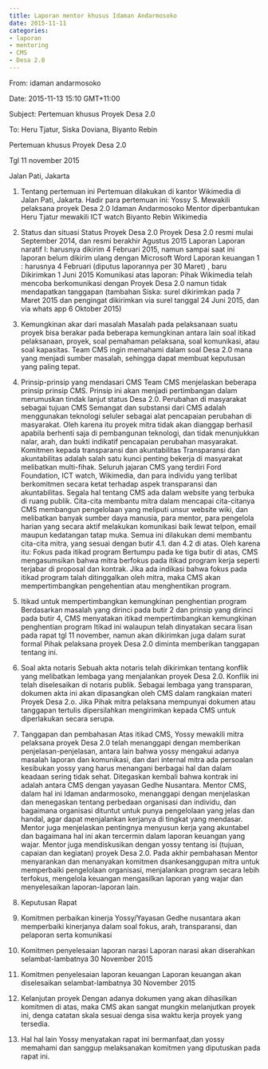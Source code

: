 ```yaml
---
title: Laporan mentor khusus Idaman Andarmosoko
date: 2015-11-11
categories:
- laporan
- mentoring
- CMS
- Desa 2.0
---
```


From: idaman andarmosoko

Date: 2015-11-13 15:10 GMT+11:00

Subject: Pertemuan khusus Proyek Desa 2.0

To: Heru Tjatur, Siska Doviana, Biyanto Rebin

Pertemuan khusus Proyek Desa 2.0

Tgl 11 november 2015

Jalan Pati, Jakarta


1. Tentang pertemuan ini 
Pertemuan dilakukan di kantor Wikimedia di Jalan Pati, Jakarta. 
Hadir para pertemuan ini:
Yossy S. Mewakili pelaksana proyek Desa 2.0
Idaman Andarmosoko Mentor diperbantukan
Heru Tjatur mewakili ICT watch
Biyanto Rebin Wikimedia

2. Status dan situasi
Status Proyek Desa 2.0 
Proyek Desa 2.0 resmi mulai September 2014, dan resmi berakhir Agustus 2015
Laporan
Laporan naratif I: harusnya dikirim 4 Februari 2015, namun sampai saat ini laporan belum dikirim ulang dengan Microsoft Word
Laporan keuangan 1 : harusnya 4 Februari (diputus laporannya per 30 Maret) , baru Dikirimkan 1 Juni 2015
Komunikasi atas laporan: Pihak Wikimedia telah mencoba berkomunikasi dengan Proyek Desa 2.0 namun tidak mendapatkan tanggapan (tambahan Siska: surel dikirimkan pada 7 Maret 2015 dan pengingat dikirimkan via surel tanggal 24 Juni 2015, dan via whats app 6 Oktober 2015)

3. Kemungkinan akar dari masalah 
Masalah pada pelaksanaan suatu proyek bisa berakar pada beberapa kemungkinan antara lain soal itikad pelaksanaan, proyek, soal pemahaman pelaksana, soal komunikasi, atau soal kapasitas.
Team CMS ingin memahami dalam soal Desa 2.0 mana yang menjadi sumber masalah, sehingga dapat membuat keputusan yang paling tepat.

4. Prinsip-prinsip yang mendasari CMS 
Team CMS menjelaskan beberapa prinsip prinsip CMS. Prinsip ini akan menjadi pertimbangan dalam merumuskan tindak lanjut status Desa 2.0.
Perubahan di masyarakat sebagai tujuan CMS 
Semangat dan substansi dari CMS adalah menggunakan teknologi seluler sebagai alat pencapaian perubahan di masyarakat. Oleh karena itu proyek mitra tidak akan dianggap berhasil apabila berhenti saja di pembangunan teknologi, dan tidak menunjukkan nalar, arah, dan bukti indikatif pencapaian perubahan masyarakat.
Komitmen kepada transparansi dan akuntabilitas 
Transparansi dan akuntabilitas adalah salah satu kunci penting bekerja di masyarakat melibatkan multi-fihak. Seluruh jajaran CMS yang terdiri Ford Foundation, ICT watch, Wikimedia, dan para individu yang terlibat berkomitmen secara ketat terhadap aspek transparansi dan akuntabilitas. Segala hal tentang CMS ada dalam website yang terbuka di ruang publik.
Cita-cita membantu mitra dalam mencapai cita-citanya 
CMS membangun pengelolaan yang meliputi unsur website wiki, dan melibatkan banyak sumber daya manusia, para mentor, para pengelola harian yang secara aktif melakukan komunikasi baik lewat telpon, email maupun kedatangan tatap muka. Semua ini dilakukan demi membantu cita-cita mitra, yang sesuai dengan butir 4.1. dan 4.2 di atas. Oleh karena itu:
Fokus pada itikad program 
Bertumpu pada ke tiga butir di atas, CMS mengasumsikan bahwa mitra berfokus pada itikad program kerja seperti terjabar di proposal dan kontrak. Jika ada indikasi bahwa fokus pada itikad program talah ditinggalkan oleh mitra, maka CMS akan mempertimbangkan pengehentian atau menghentikan program.

5. Itikad untuk mempertimbangkan kemungkinan penghentian program
Berdasarkan masalah yang dirinci pada butir 2 dan prinsip yang dirinci pada butir 4, CMS menyatakan itikad mempertimbangkan kemungkinan penghentian program
Itikad ini walaupun telah dinyatakan secara lisan pada rapat tgl 11 november, namun akan dikirimkan juga dalam surat formal
Pihak pelaksana proyek Desa 2.0 diminta memberikan tanggapan tentang ini.

6. Soal akta notaris 
Sebuah akta notaris telah dikirimkan tentang konflik yang melibatkan lembaga yang menjalankan proyek Desa 2.0. Konflik ini telah diselesaikan di notaris publik. Sebagai lembaga yang transparan, dokumen akta ini akan dipasangkan oleh CMS dalam rangkaian materi Proyek Desa 2.o. Jika Pihak mitra pelaksana mempunyai dokumen atau tanggapan tertulis dipersilahkan mengirimkan kepada CMS untuk diperlakukan secara serupa.

7. Tanggapan dan pembahasan 
Atas itikad CMS, Yossy mewakili mitra pelaksana proyek Desa 2.0 telah menanggapi dengan memberikan penjelasan-penjelasan, antara lain bahwa yossy mengakui adanya masalah laporan dan komunikasi, dan dari internal mitra ada persoalan kesibukan yossy yang harus menangani berbagai hal dan dalam keadaan sering tidak sehat.
Ditegaskan kembali bahwa kontrak ini adalah antara CMS dengan yayasan Gedhe Nusantara. 
Mentor CMS, dalam hal ini Idaman andarmosoko, menanggapi dengan menjelaskan dan menegaskan tentang perbedaan organisasi dan individu, dan bagaimana organisasi dituntut untuk punya pengelolaan yang jelas dan handal, agar dapat menjalankan kerjanya di tingkat yang mendasar.
Mentor juga menjelaskan pentingnya menyusun kerja yang akuntabel dan bagaimana hal ini akan tercermin dalam laporan keuangan yang wajar.
Mentor juga mendiskusikan dengan yossy tentang isi (tujuan, capaian dan kegiatan) proyek Desa 2.0.
Pada akhir pembahasan Mentor menyarankan dan menanyakan komitmen dsankesanggupan mitra untuk memperbaiki pengelolaan organisasi, menjalankan program secara lebih terfokus, mengelola keuangan mengasilkan laporan yang wajar dan menyelesaikan laporan-laporan lain. 

8. Keputusan Rapat
 1. Komitmen perbaikan kinerja 
  Yossy/Yayasan Gedhe nusantara akan memperbaiki kinerjanya dalam soal fokus, arah, transparansi, dan pelaporan serta komunikasi
 2. Komitmen penyelesaian laporan narasi 
  Laporan narasi akan diserahkan selambat-lambatnya 30 November 2015
 3. Komitmen penyelesaian laporan keuangan 
  Laporan keuangan akan diselesaikan selambat-lambatnya 30 November 2015
 4. Kelanjutan proyek 
  Dengan adanya dokumen yang akan dihasilkan komitmen di atas, maka CMS akan sangat mungkin melanjutkan proyek ini, denga catatan skala sesuai denga sisa waktu kerja proyek yang tersedia.
 5. Hal hal lain 
  Yossy menyatakan rapat ini bermanfaat,dan yossy memahami dan sanggup melaksanakan komitmen yang diputuskan pada rapat ini.
